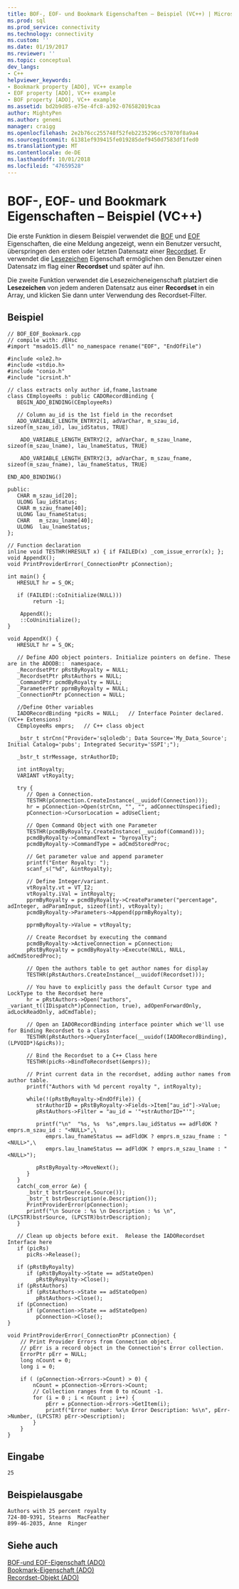 ```yaml
---
title: BOF-, EOF- und Bookmark Eigenschaften – Beispiel (VC++) | Microsoft-Dokumentation
ms.prod: sql
ms.prod_service: connectivity
ms.technology: connectivity
ms.custom: ''
ms.date: 01/19/2017
ms.reviewer: ''
ms.topic: conceptual
dev_langs:
- C++
helpviewer_keywords:
- Bookmark property [ADO], VC++ example
- EOF property [ADO], VC++ example
- BOF property [ADO], VC++ example
ms.assetid: bd2b9d85-e75e-4fc8-a392-076582019caa
author: MightyPen
ms.author: genemi
manager: craigg
ms.openlocfilehash: 2e2b76cc255748f52feb2235296cc57070f8a9a4
ms.sourcegitcommit: 61381ef939415fe019285def9450d7583df1fed0
ms.translationtype: MT
ms.contentlocale: de-DE
ms.lasthandoff: 10/01/2018
ms.locfileid: "47659528"
---
```

# <a name="bof-eof-and-bookmark-properties-example-vc"></a>BOF-, EOF- und Bookmark Eigenschaften – Beispiel (VC++)
Die erste Funktion in diesem Beispiel verwendet die [BOF](../../../ado/reference/ado-api/bof-eof-properties-ado.md) und [EOF](../../../ado/reference/ado-api/bof-eof-properties-ado.md) Eigenschaften, die eine Meldung angezeigt, wenn ein Benutzer versucht, überspringen den ersten oder letzten Datensatz einer [Recordset](../../../ado/reference/ado-api/recordset-object-ado.md). Er verwendet die [Lesezeichen](../../../ado/reference/ado-api/bookmark-property-ado.md) Eigenschaft ermöglichen den Benutzer einen Datensatz im flag einer **Recordset** und später auf ihn.  
  
 Die zweite Funktion verwendet die Lesezeicheneigenschaft platziert die **Lesezeichen** von jedem anderen Datensatz aus einer **Recordset** in ein Array, und klicken Sie dann unter Verwendung des Recordset-Filter.  
  
## <a name="example"></a>Beispiel  
  
```  
// BOF_EOF_Bookmark.cpp  
// compile with: /EHsc  
#import "msado15.dll" no_namespace rename("EOF", "EndOfFile")  
  
#include <ole2.h>  
#include <stdio.h>  
#include "conio.h"  
#include "icrsint.h"  
  
// class extracts only author id,fname,lastname  
class CEmployeeRs : public CADORecordBinding {  
   BEGIN_ADO_BINDING(CEmployeeRs)  
  
   // Column au_id is the 1st field in the recordset     
   ADO_VARIABLE_LENGTH_ENTRY2(1, adVarChar, m_szau_id, sizeof(m_szau_id), lau_idStatus, TRUE)  
  
    ADO_VARIABLE_LENGTH_ENTRY2(2, adVarChar, m_szau_lname, sizeof(m_szau_lname), lau_lnameStatus, TRUE)  
  
    ADO_VARIABLE_LENGTH_ENTRY2(3, adVarChar, m_szau_fname, sizeof(m_szau_fname), lau_fnameStatus, TRUE)  
  
END_ADO_BINDING()  
  
public:  
   CHAR m_szau_id[20];  
   ULONG lau_idStatus;  
   CHAR m_szau_fname[40];  
   ULONG lau_fnameStatus;  
   CHAR   m_szau_lname[40];  
   ULONG  lau_lnameStatus;  
};  
  
// Function declaration  
inline void TESTHR(HRESULT x) { if FAILED(x) _com_issue_error(x); };  
void AppendX();  
void PrintProviderError(_ConnectionPtr pConnection);  
  
int main() {  
   HRESULT hr = S_OK;  
  
   if (FAILED(::CoInitialize(NULL)))  
        return -1;  
  
    AppendX();  
    ::CoUninitialize();   
}  
  
void AppendX() {  
   HRESULT hr = S_OK;  
  
   // Define ADO object pointers. Initialize pointers on define. These are in the ADODB::  namespace.  
   _RecordsetPtr pRstByRoyalty = NULL;  
   _RecordsetPtr pRstAuthors = NULL;    
   _CommandPtr pcmdByRoyalty = NULL;  
   _ParameterPtr pprmByRoyalty = NULL;  
   _ConnectionPtr pConnection = NULL;  
  
   //Define Other variables  
   IADORecordBinding *picRs = NULL;   // Interface Pointer declared.(VC++ Extensions)     
   CEmployeeRs emprs;   // C++ class object      
  
   _bstr_t strCnn("Provider='sqloledb'; Data Source='My_Data_Source'; Initial Catalog='pubs'; Integrated Security='SSPI';");  
  
   _bstr_t strMessage, strAuthorID;  
  
   int intRoyalty;  
   VARIANT vtRoyalty;  
  
   try {  
      // Open a Connection.  
      TESTHR(pConnection.CreateInstance(__uuidof(Connection)));  
      hr = pConnection->Open(strCnn, "", "", adConnectUnspecified);  
      pConnection->CursorLocation = adUseClient;  
  
      // Open Command Object with one Parameter  
      TESTHR(pcmdByRoyalty.CreateInstance(__uuidof(Command)));  
      pcmdByRoyalty->CommandText = "byroyalty";  
      pcmdByRoyalty->CommandType = adCmdStoredProc;  
  
      // Get parameter value and append parameter  
      printf("Enter Royalty: ");  
      scanf_s("%d", &intRoyalty);  
  
      // Define Integer/variant.  
      vtRoyalty.vt = VT_I2;  
      vtRoyalty.iVal = intRoyalty;  
      pprmByRoyalty = pcmdByRoyalty->CreateParameter("percentage", adInteger, adParamInput, sizeof(int), vtRoyalty);  
      pcmdByRoyalty->Parameters->Append(pprmByRoyalty);  
  
      pprmByRoyalty->Value = vtRoyalty;  
  
      // Create Recordset by executing the command  
      pcmdByRoyalty->ActiveConnection = pConnection;  
      pRstByRoyalty = pcmdByRoyalty->Execute(NULL, NULL, adCmdStoredProc);  
  
      // Open the authors table to get author names for display  
      TESTHR(pRstAuthors.CreateInstance(__uuidof(Recordset)));  
  
      // You have to explicitly pass the default Cursor type and LockType to the Recordset here  
      hr = pRstAuthors->Open("authors", _variant_t((IDispatch*)pConnection, true), adOpenForwardOnly, adLockReadOnly, adCmdTable);   
  
      // Open an IADORecordBinding interface pointer which we'll use for Binding Recordset to a class      
      TESTHR(pRstAuthors->QueryInterface(__uuidof(IADORecordBinding), (LPVOID*)&picRs));  
  
      // Bind the Recordset to a C++ Class here      
      TESTHR(picRs->BindToRecordset(&emprs));  
  
      // Print current data in the recordset, adding author names from author table.  
      printf("Authors with %d percent royalty ", intRoyalty);  
  
      while(!(pRstByRoyalty->EndOfFile)) {  
         strAuthorID = pRstByRoyalty->Fields->Item["au_id"]->Value;  
         pRstAuthors->Filter = "au_id = '"+strAuthorID+"'";  
  
         printf("\n"  "%s, %s  %s",emprs.lau_idStatus == adFldOK ? emprs.m_szau_id : "<NULL>",\  
            emprs.lau_fnameStatus == adFldOK ? emprs.m_szau_fname : "<NULL>",\  
            emprs.lau_lnameStatus == adFldOK ? emprs.m_szau_lname : "<NULL>");  
  
         pRstByRoyalty->MoveNext();   
      }  
   }  
   catch(_com_error &e) {  
      _bstr_t bstrSource(e.Source());  
      _bstr_t bstrDescription(e.Description());  
      PrintProviderError(pConnection);  
      printf("\n Source : %s \n Description : %s \n", (LPCSTR)bstrSource, (LPCSTR)bstrDescription);  
   }  
  
   // Clean up objects before exit.  Release the IADORecordset Interface here     
   if (picRs)  
      picRs->Release();  
  
   if (pRstByRoyalty)  
      if (pRstByRoyalty->State == adStateOpen)  
         pRstByRoyalty->Close();  
   if (pRstAuthors)  
      if (pRstAuthors->State == adStateOpen)  
         pRstAuthors->Close();  
   if (pConnection)  
      if (pConnection->State == adStateOpen)  
         pConnection->Close();  
}  
  
void PrintProviderError(_ConnectionPtr pConnection) {  
    // Print Provider Errors from Connection object.  
    // pErr is a record object in the Connection's Error collection.  
    ErrorPtr pErr = NULL;  
    long nCount = 0;  
    long i = 0;  
  
    if ( (pConnection->Errors->Count) > 0) {  
        nCount = pConnection->Errors->Count;  
        // Collection ranges from 0 to nCount -1.  
        for (i = 0 ; i < nCount ; i++) {  
            pErr = pConnection->Errors->GetItem(i);  
            printf("Error number: %x\n Error Description: %s\n", pErr->Number, (LPCSTR) pErr->Description);  
        }  
    }  
}  
```  
  
## <a name="input"></a>Eingabe  
  
```  
25  
```  
  
## <a name="sample-output"></a>Beispielausgabe  
  
```  
Authors with 25 percent royalty  
724-80-9391, Stearns  MacFeather  
899-46-2035, Anne  Ringer  
```  
  
## <a name="see-also"></a>Siehe auch  
 [BOF-und EOF-Eigenschaft (ADO)](../../../ado/reference/ado-api/bof-eof-properties-ado.md)   
 [Bookmark-Eigenschaft (ADO)](../../../ado/reference/ado-api/bookmark-property-ado.md)   
 [Recordset-Objekt (ADO)](../../../ado/reference/ado-api/recordset-object-ado.md)
